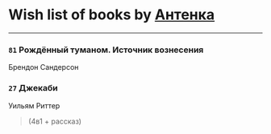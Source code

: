 # Wish list of books by [Антенка](https://plus.google.com/u/0/118158645037334943900/)
---

### `81` Рождённый туманом. Источник вознесения
Брендон Сандерсон

### `27` Джекаби
Уильям Риттер
> (4в1 + рассказ)

